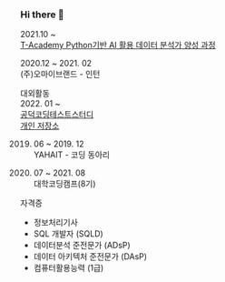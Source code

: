 ### Hi there 👋

<!--
**parkdonghwan97/parkdonghwan97** is a ✨ _special_ ✨ repository because its `README.md` (this file) appears on your GitHub profile.

Here are some ideas to get you started:

- 🔭 I’m currently working on ...
- 🌱 I’m currently learning ...
- 👯 I’m looking to collaborate on ...
- 🤔 I’m looking for help with ...
- 💬 Ask me about ...
- 📫 How to reach me: ...
- 😄 Pronouns: ...
- ⚡ Fun fact: ...
-->

<!-- 2016. 03 ~ 2022.02 SAHMYOOK UNIVERSITY  
- 컴퓨터・메카트로닉스공학부 소프트웨어전공  
- 학점 :3.61 -->  




2021.10 ~   
[T-Academy Python기반 AI 활용 데이터 분석가 양성 과정](https://github.com/parkdonghwan97/T-Academy)  

2020.12 ~ 2021. 02  
(주)오마이브랜드 - 인턴  

대외활동    
2022. 01 ~  
[공덕코딩테스트스터디](https://www.notion.so/c499053c44e849748364e20907b1bf73)  
[개인 저장소](https://github.com/parkdonghwan97/CODING_TEST)

2019. 06 ~ 2019. 12  
YAHAIT - 코딩 동아리  

2021. 07 ~ 2021. 08  
대학코딩캠프(8기)   




자격증  
- 정보처리기사  
- SQL 개발자 (SQLD)  
- 데이터분석 준전문가 (ADsP)  
- 데이터 아키텍처 준전문가 (DAsP)  
- 컴퓨터활용능력 (1급)  
